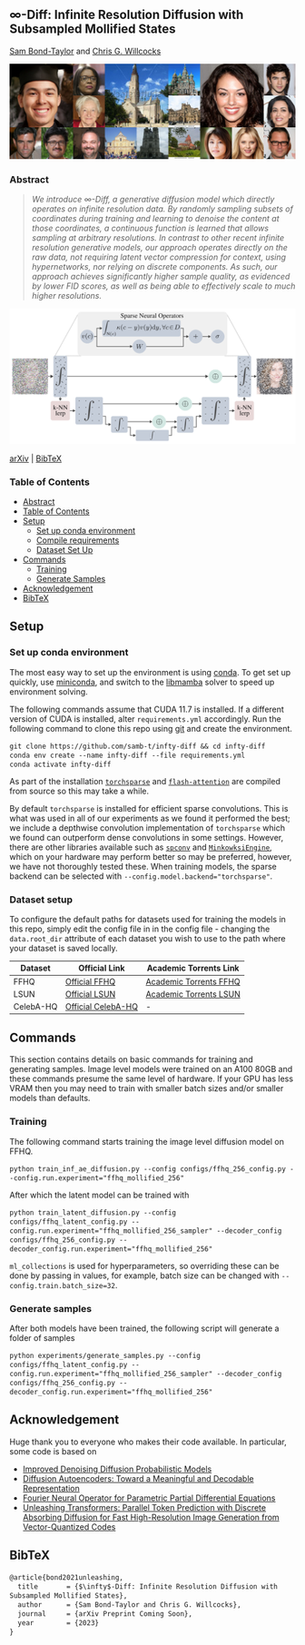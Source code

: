 ## $\infty$-Diff: Infinite Resolution Diffusion with Subsampled Mollified States
[Sam Bond-Taylor](https://samb-t.github.io/) and [Chris G. Willcocks](https://cwkx.github.io/)

![front_page_sample](assets/samples.jpg)

### Abstract
>   *We introduce $\infty$-Diff, a generative diffusion model which directly operates on infinite resolution data. By randomly sampling subsets of coordinates during training and learning to denoise the content at those coordinates, a continuous function is learned that allows sampling at arbitrary resolutions. In contrast to other recent infinite resolution generative models, our approach operates directly on the raw data, not requiring latent vector compression for context, using hypernetworks, nor relying on discrete components. As such, our approach achieves significantly higher sample quality, as evidenced by lower FID scores, as well as being able to effectively scale to much higher resolutions.*

![front_page_diagram](assets/diagram.png)

[arXiv](https://arxiv.org) | [BibTeX](#bibtex)

### Table of Contents

- [Abstract](#abstract)
- [Table of Contents](#table-of-contents)
- [Setup](#setup)
  - [Set up conda environment](#set-up-conda-environment)
  - [Compile requirements](#compile-requirements)
  - [Dataset Set Up](#dataset-setup)
- [Commands](#commands)
  - [Training](#training)
  - [Generate Samples](#generate-samples)
- [Acknowledgement](#acknowledgement)
- [BibTeX](#bibtex)

## Setup

### Set up conda environment
The most easy way to set up the environment is using [conda](https://docs.conda.io/en/latest/). To get set up quickly, use [miniconda](https://docs.conda.io/en/latest/miniconda.html), and switch to the [libmamba](https://www.anaconda.com/blog/a-faster-conda-for-a-growing-community) solver to speed up environment solving.

The following commands assume that CUDA 11.7 is installed. If a different version of CUDA is installed, alter `requirements.yml` accordingly. Run the following command to clone this repo using [git](https://git-scm.com/book/en/v2/Getting-Started-Installing-Git) and create the environment.

```
git clone https://github.com/samb-t/infty-diff && cd infty-diff
conda env create --name infty-diff --file requirements.yml
conda activate infty-diff
```

As part of the installation [`torchsparse`](https://github.com/mit-han-lab/torchsparse) and [`flash-attention`](https://github.com/HazyResearch/flash-attention) are compiled from source so this may take a while.

By default `torchsparse` is installed for efficient sparse convolutions. This is what was used in all of our experiments as we found it performed the best; we include a depthwise convolution implementation of `torchsparse` which we found can outperform dense convolutions in some settings. However, there are other libraries available such as [`spconv`](https://github.com/traveller59/spconv) and [`MinkowksiEngine`](https://github.com/NVIDIA/MinkowskiEngine), which on your hardware may perform better so may be preferred, however, we have not thoroughly tested these. When training models, the sparse backend can be selected with `--config.model.backend="torchsparse"`.

### Dataset setup
To configure the default paths for datasets used for training the models in this repo, simply edit the config file in in the config file - changing the `data.root_dir` attribute of each dataset you wish to use to the path where your dataset is saved locally.


| Dataset   | Official Link                                                                | Academic Torrents Link |
| --------- | ---------------------------------------------------------------------------- |------------------------|
| FFHQ      | [Official FFHQ](https://github.com/NVlabs/ffhq-dataset)                      | [Academic Torrents FFHQ](https://academictorrents.com/details/1c1e60f484e911b564de6b4d8b643e19154d5809) |
| LSUN      | [Official LSUN](https://github.com/fyu/lsun)                                 | [Academic Torrents LSUN](https://academictorrents.com/details/c53c374bd6de76da7fe76ed5c9e3c7c6c691c489) |
| CelebA-HQ | [Official CelebA-HQ](https://github.com/tkarras/progressive_growing_of_gans) | - |


## Commands
This section contains details on basic commands for training and generating samples. Image level models were trained on an A100 80GB and these commands presume the same level of hardware. If your GPU has less VRAM then you may need to train with smaller batch sizes and/or smaller models than defaults.

### Training
The following command starts training the image level diffusion model on FFHQ.
```
python train_inf_ae_diffusion.py --config configs/ffhq_256_config.py --config.run.experiment="ffhq_mollified_256"
```

After which the latent model can be trained with
```
python train_latent_diffusion.py --config configs/ffhq_latent_config.py --config.run.experiment="ffhq_mollified_256_sampler" --decoder_config configs/ffhq_256_config.py --decoder_config.run.experiment="ffhq_mollified_256"
```

`ml_collections` is used for hyperparameters, so overriding these can be done by passing in values, for example, batch size can be changed with `--config.train.batch_size=32`.

### Generate samples
After both models have been trained, the following script will generate a folder of samples
```
python experiments/generate_samples.py --config configs/ffhq_latent_config.py --config.run.experiment="ffhq_mollified_256_sampler" --decoder_config configs/ffhq_256_config.py --decoder_config.run.experiment="ffhq_mollified_256"
```

## Acknowledgement
Huge thank you to everyone who makes their code available. In particular, some code is based on
- [Improved Denoising Diffusion Probabilistic Models](https://github.com/openai/improved-diffusion)
- [Diffusion Autoencoders: Toward a Meaningful and Decodable Representation](https://github.com/phizaz/diffae)
- [Fourier Neural Operator for Parametric Partial Differential Equations](https://github.com/zongyi-li/fourier_neural_operator)
- [Unleashing Transformers: Parallel Token Prediction with Discrete Absorbing Diffusion for Fast High-Resolution Image Generation from Vector-Quantized Codes](https://github.com/samb-t/unleashing-transformers)

## BibTeX
```
@article{bond2021unleashing,
  title       = {$\infty$-Diff: Infinite Resolution Diffusion with Subsampled Mollified States},
  author      = {Sam Bond-Taylor and Chris G. Willcocks},
  journal     = {arXiv Preprint Coming Soon},
  year        = {2023}
}
```
